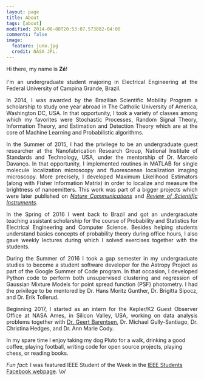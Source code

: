 ```yaml
---
layout: page
title: About
tags: [about]
modified: 2014-08-08T20:53:07.573882-04:00
comments: false
image:
  feature: juno.jpg
  credit: NASA JPL.
---
```

<p style='text-align: justify;'>
Hi there, my name is <b>Zé</b>!
<br><br>
I'm an undergraduate student majoring in Electrical Engineering at the Federal University of Campina Grande, Brazil.
</p>

<p style='text-align: justify;'>
In 2014, I was awarded by the Brazilian Scientific Mobility Program a scholarship to study one year abroad in The Catholic University of America, Washington DC, USA. In that opportunity, I took a variety of classes among which my favorites were Stochastic Processes, Random Signal Theory, Information Theory, and Estimation and Detection Theory which are at the core of Machine Learning and Probabilistic algorithms.
</p>

<p style='text-align: justify;'>
In the Summer of 2015, I had the privilege to be an undergraduate guest researcher at the Nanofabrication Research Group, National Institute of Standards and Technology, USA, under the mentorship of Dr. Marcelo Davanço. In that opportunity, I implemented routines in MATLAB for single molecule localization microscopy and fluorescense localization imaging microscopy. More precisely, I developed Maximum Likelihood Estimators (along with Fisher Information Matrix) in order to localize and measure the brightness of nanoemitters. This work was part of a bigger projects which were later published on <a href="https://www.nature.com/articles/s41467-017-00987-6.pdf"><i>Nature Communications</i></a> and <a href=http://aip.scitation.org/doi/full/10.1063/1.4976578><i>Review of Scientific Instruments</i></a>.
</p>

<p style='text-align: justify;'>
In the Spring of 2016 I went back to Brazil and got an undergraduate teaching assistant scholarship for the course of Probability and Statistics for Electrical Engineering and Computer Science. Besides helping students understand basics concepts of probability theory during office hours, I also gave weekly lectures during which I solved exercises together with the students.
</p>

<p style='text-align: justify;'>
During the Summer of 2016 I took a gap semester in my undergraduate studies to become a student software developer for the Astropy Project as part of the Google Summer of Code program. In that occasion, I developed Python code to perform both unsupervised clustering and regression of Gaussian Mixture Models for point spread function (PSF) photometry. I had the privilege to be mentored by Dr. Hans Moritz Gunther, Dr. Brigitta Sipocz, and Dr. Erik Tollerud.
</p>

<p style='text-align: justify;'>
Beginning 2017, I started as an intern for the Kepler/K2 Guest Observer Office at NASA Ames, in Silicon Valley, USA, working on data analysis problems together with <a href="http://geert.io">Dr. Geert Barentsen</a>, Dr. Michael Gully-Santiago, Dr. Christina Hedges, and Dr. Ann Marie Cody.
</p>

In my spare time I enjoy taking my dog Pluto for a walk, drinking a good coffee, playing football, writing code for open source projects, playing chess, or reading books.

<i>Fun fact</i>: I was featured IEEE Student of the Week in the <a href="https://www.facebook.com/IEEEStudents/photos/a.285696968155912.70076.236454509746825/769475893111348/?type=1&theater">IEEE Students Facebook webpage</a>. \o/
